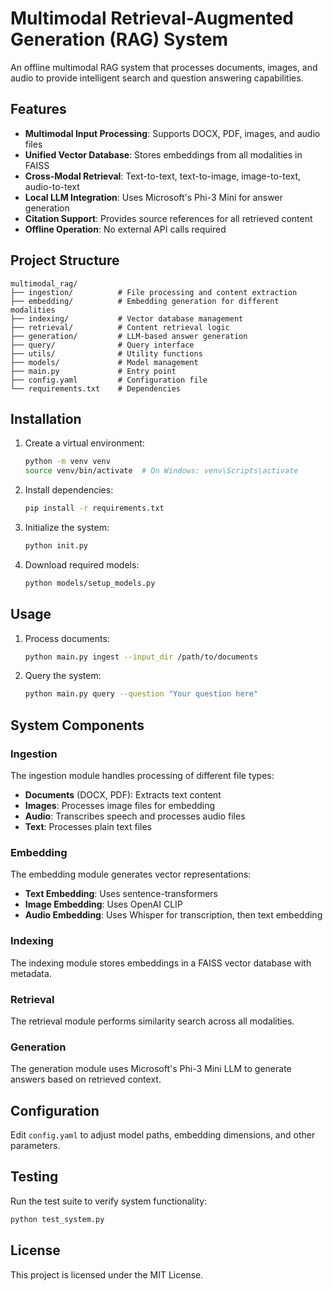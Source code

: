# Multimodal Retrieval-Augmented Generation (RAG) System

An offline multimodal RAG system that processes documents, images, and audio to provide intelligent search and question answering capabilities.

## Features

- **Multimodal Input Processing**: Supports DOCX, PDF, images, and audio files
- **Unified Vector Database**: Stores embeddings from all modalities in FAISS
- **Cross-Modal Retrieval**: Text-to-text, text-to-image, image-to-text, audio-to-text
- **Local LLM Integration**: Uses Microsoft's Phi-3 Mini for answer generation
- **Citation Support**: Provides source references for all retrieved content
- **Offline Operation**: No external API calls required

## Project Structure

```
multimodal_rag/
├── ingestion/          # File processing and content extraction
├── embedding/          # Embedding generation for different modalities
├── indexing/           # Vector database management
├── retrieval/          # Content retrieval logic
├── generation/         # LLM-based answer generation
├── query/              # Query interface
├── utils/              # Utility functions
├── models/             # Model management
├── main.py             # Entry point
├── config.yaml         # Configuration file
└── requirements.txt    # Dependencies
```

## Installation

1. Create a virtual environment:
   ```bash
   python -m venv venv
   source venv/bin/activate  # On Windows: venv\Scripts\activate
   ```

2. Install dependencies:
   ```bash
   pip install -r requirements.txt
   ```

3. Initialize the system:
   ```bash
   python init.py
   ```

4. Download required models:
   ```bash
   python models/setup_models.py
   ```

## Usage

1. Process documents:
   ```bash
   python main.py ingest --input_dir /path/to/documents
   ```

2. Query the system:
   ```bash
   python main.py query --question "Your question here"
   ```

## System Components

### Ingestion
The ingestion module handles processing of different file types:
- **Documents** (DOCX, PDF): Extracts text content
- **Images**: Processes image files for embedding
- **Audio**: Transcribes speech and processes audio files
- **Text**: Processes plain text files

### Embedding
The embedding module generates vector representations:
- **Text Embedding**: Uses sentence-transformers
- **Image Embedding**: Uses OpenAI CLIP
- **Audio Embedding**: Uses Whisper for transcription, then text embedding

### Indexing
The indexing module stores embeddings in a FAISS vector database with metadata.

### Retrieval
The retrieval module performs similarity search across all modalities.

### Generation
The generation module uses Microsoft's Phi-3 Mini LLM to generate answers based on retrieved context.

## Configuration

Edit `config.yaml` to adjust model paths, embedding dimensions, and other parameters.

## Testing

Run the test suite to verify system functionality:
```bash
python test_system.py
```

## License

This project is licensed under the MIT License.